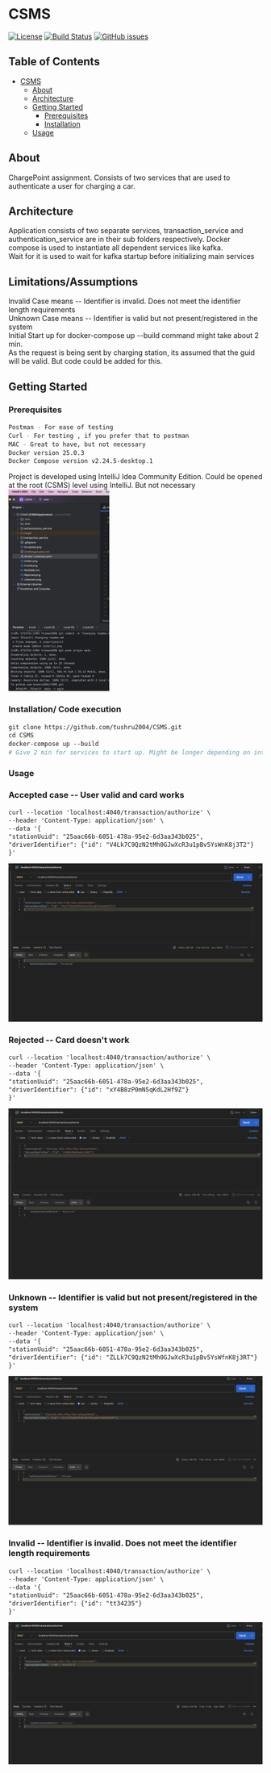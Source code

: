 # CSMS

[![License](https://img.shields.io/badge/license-MIT-blue.svg)](LICENSE)
[![Build Status](https://travis-ci.org/username/repo.svg?branch=main)](https://travis-ci.org/username/repo)
[![GitHub issues](https://img.shields.io/github/issues/username/repo.svg)](https://github.com/username/repo/issues)

## Table of Contents

- [CSMS](#CSMS)
    - [About](#about)
    - [Architecture](#architecture)
    - [Getting Started](#getting-started)
        - [Prerequisites](#prerequisites)
        - [Installation](#installation)
    - [Usage](#usage)


## About

ChargePoint assignment. Consists of two services that are used to authenticate a user 
for charging a car.

## Architecture
Application consists of two separate services, transaction_service and authentication_service are in their sub folders respectively.
Docker compose is used to instantiate all dependent services like kafka.  
Wait for it is used to wait for kafka startup before initializing main services 
## Limitations/Assumptions
Invalid Case means  -- Identifier is invalid. Does not meet the identifier length requirements<br>
Unknown Case means -- Identifier is valid but not present/registered in the system<br>
Initial Start up for docker-compose up --build command might take about 2 min.<br>
As the request is being sent by charging station, its assumed that the guid will be valid. But code could be added for this. 


## Getting Started

### Prerequisites

```sh
Postman - For ease of testing
Curl - For testing , if you prefer that to postman
MAC - Great to have, but not necessary
Docker version 25.0.3
Docker Compose version v2.24.5-desktop.1
```
Project is developed using IntelliJ Idea Community Edition. 
Could be opened at the root (CSMS) level using IntelliJ. But not necessary<br>
<img alt="IntelliJ" height="400" src="IntelliJ.png" width="200"/>

### Installation/ Code execution
```dockerfile
git clone https://github.com/tushru2004/CSMS.git
cd CSMS
docker-compose up --build
# Give 2 min for services to start up. Might be longer depending on internet speed and processor speed
```
### Usage
### Accepted case -- User valid and card works

```
curl --location 'localhost:4040/transaction/authorize' \
--header 'Content-Type: application/json' \
--data '{
"stationUuid": "25aac66b-6051-478a-95e2-6d3aa343b025",
"driverIdentifier": {"id": "V4Lk7C9QzN2tMh0GJwXcR3u1pBv5YsWnK8j3T2"}
}'
```
![Accepted](Accepted.png)

### Rejected -- Card doesn't work
```
curl --location 'localhost:4040/transaction/authorize' \
--header 'Content-Type: application/json' \
--data '{
"stationUuid": "25aac66b-6051-478a-95e2-6d3aa343b025",
"driverIdentifier": {"id": "xY4B8zP0mN5qKdL2Hf9Z"}
}'
```
![Rejected](Rejected.png)

### Unknown -- Identifier is valid but not present/registered in the system
```
curl --location 'localhost:4040/transaction/authorize' \
--header 'Content-Type: application/json' \
--data '{
"stationUuid": "25aac66b-6051-478a-95e2-6d3aa343b025",
"driverIdentifier": {"id": "ZLLk7C9QzN2tMh0GJwXcR3u1pBv5YsWfnK8j3RT"}
}'
```
![Unknown](Unknown.png)

### Invalid -- Identifier is invalid. Does not meet the identifier length requirements
```
curl --location 'localhost:4040/transaction/authorize' \
--header 'Content-Type: application/json' \
--data '{
"stationUuid": "25aac66b-6051-478a-95e2-6d3aa343b025",
"driverIdentifier": {"id": "tt34235"}
}'
```
![Invalid](Invalid.png)
